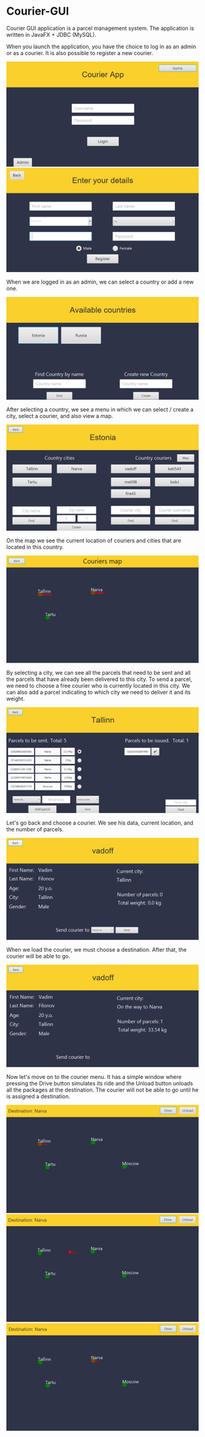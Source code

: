 # Courier-GUI
Courier GUI application is a parcel management system. The application is written in JavaFX + JDBC (MySQL).


When you launch the application, you have the choice to log in as an admin or as a courier.
It is also possible to register a new courier.

![alt text](scrennshots/mainMenu.png)
![alt text](scrennshots/register.png)


When we are logged in as an admin, we can select a country or add a new one.

![alt text](scrennshots/loginAdmin.png)


After selecting a country, we see a menu in which we can select / create a city, select a courier, and also view a map.

![alt text](scrennshots/countryInfo.png)


On the map we see the current location of couriers and cities that are located in this country.

![alt text](scrennshots/adminMap.png)


By selecting a city, we can see all the parcels that need to be sent and all the parcels that have already been delivered to this city.
To send a parcel, we need to choose a free courier who is currently located in this city.
We can also add a parcel indicating to which city we need to deliver it and its weight.

![alt text](scrennshots/cityInfo.png)


Let's go back and choose a courier. We see his data, current location, and the number of parcels.

![alt text](scrennshots/adminCourierInfo.png)


When we load the courier, we must choose a destination. After that, the courier will be able to go.

![alt text](scrennshots/adminCourierInfo2.png)


Now let's move on to the courier menu. 
It has a simple window where pressing the Drive button simulates its ride and the Unload button unloads all the packages at the destination.
The courier will not be able to go until he is assigned a destination.

![alt text](scrennshots/courierMap1.png)
![alt text](scrennshots/courierMap2.png)
![alt text](scrennshots/courierMapArrived.png)
